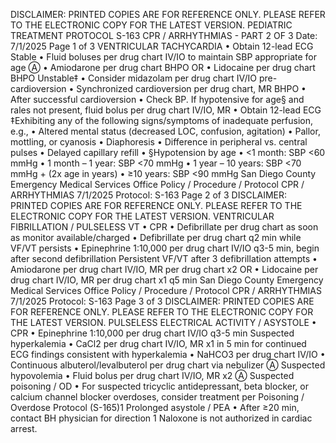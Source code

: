 DISCLAIMER: PRINTED COPIES ARE FOR REFERENCE ONLY. PLEASE REFER TO THE ELECTRONIC COPY FOR THE LATEST VERSION.
PEDIATRIC TREATMENT PROTOCOL S-163
CPR / ARRHYTHMIAS - PART 2 OF 3
Date: 7/1/2025 Page 1 of 3
VENTRICULAR TACHYCARDIA
• Obtain 12-lead ECG
Stable
• Fluid boluses per drug chart IV/IO to maintain SBP appropriate for age Ⓐ
• Amiodarone per drug chart BHPO
OR
• Lidocaine per drug chart BHPO
Unstable‡
• Consider midazolam per drug chart IV/IO pre-cardioversion
• Synchronized cardioversion per drug chart, MR BHPO
• After successful cardioversion
• Check BP. If hypotensive for age§ and rales not present, fluid bolus per drug chart IV/IO, MR
• Obtain 12-lead ECG
‡Exhibiting any of the following signs/symptoms of inadequate perfusion, e.g.,
• Altered mental status (decreased LOC, confusion, agitation)
• Pallor, mottling, or cyanosis
• Diaphoresis
• Difference in peripheral vs. central pulses
• Delayed capillary refill
• §Hypotension by age
• <1 month: SBP <60 mmHg
• 1 month – 1 year: SBP <70 mmHg
• 1 year – 10 years: SBP <70 mmHg + (2x age in years)
• ≥10 years: SBP <90 mmHg
San Diego County Emergency Medical Services Office
Policy / Procedure / Protocol
CPR / ARRHYTHMIAS 7/1/2025
Protocol: S-163 Page 2 of 3
DISCLAIMER: PRINTED COPIES ARE FOR REFERENCE ONLY. PLEASE REFER TO THE ELECTRONIC COPY FOR THE LATEST VERSION.
VENTRICULAR FIBRILLATION / PULSELESS VT • CPR
• Defibrillate per drug chart as soon as monitor available/charged
• Defibrillate per drug chart q2 min while VF/VT persists
• Epinephrine 1:10,000 per drug chart IV/IO q3-5 min, begin after second defibrillation
Persistent VF/VT after 3 defibrillation attempts
• Amiodarone per drug chart IV/IO, MR per drug chart x2
OR
• Lidocaine per drug chart IV/IO, MR per drug chart x1 q5 min
San Diego County Emergency Medical Services Office
Policy / Procedure / Protocol
CPR / ARRHYTHMIAS 7/1/2025
Protocol: S-163 Page 3 of 3
DISCLAIMER: PRINTED COPIES ARE FOR REFERENCE ONLY. PLEASE REFER TO THE ELECTRONIC COPY FOR THE LATEST VERSION.
PULSELESS ELECTRICAL ACTIVITY / ASYSTOLE • CPR
• Epinephrine 1:10,000 per drug chart IV/IO q3-5 min
Suspected hyperkalemia
• CaCl2 per drug chart IV/IO, MR x1 in 5 min for continued ECG findings consistent with
hyperkalemia
• NaHCO3 per drug chart IV/IO
• Continuous albuterol/levalbuterol per drug chart via nebulizer Ⓐ
Suspected hypovolemia
• Fluid bolus per drug chart IV/IO, MR x2 Ⓐ
Suspected poisoning / OD
• For suspected tricyclic antidepressant, beta blocker, or calcium channel blocker overdoses,
consider treatment per Poisoning / Overdose Protocol (S-165)1
Prolonged asystole / PEA
• After ≥20 min, contact BH physician for direction
1 Naloxone is not authorized in cardiac arrest.

